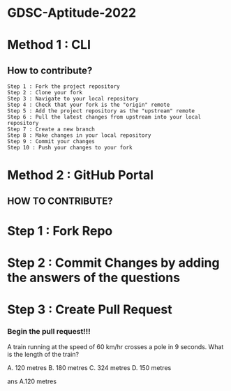 # GDSC-Aptitude-2022

# Method 1 : CLI

## How to contribute?
    
    Step 1 : Fork the project repository
    Step 2 : Clone your fork
    Step 3 : Navigate to your local repository
    Step 4 : Check that your fork is the "origin" remote
    Step 5 : Add the project repository as the "upstream" remote
    Step 6 : Pull the latest changes from upstream into your local repository
    Step 7 : Create a new branch
    Step 8 : Make changes in your local repository
    Step 9 : Commit your changes
    Step 10 : Push your changes to your fork
    
  
 # Method 2 : GitHub Portal
 
 
## HOW TO CONTRIBUTE?


# Step 1 : Fork Repo

# Step 2 : Commit Changes by adding the answers of the questions

# Step 3 : Create Pull Request


###                 Begin the pull request!!!
A train running at the speed of 60 km/hr crosses a pole in 9 seconds. What is the length of the train?

A.	120 metres
B.	180 metres
C.	324 metres
D.	150 metres

ans A.120 metres
